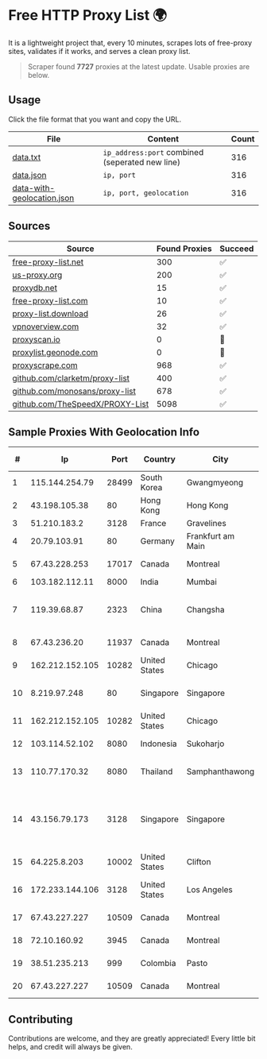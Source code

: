 
# Free HTTP Proxy List 🌍

It is a lightweight project that, every 10 minutes, scrapes lots of free-proxy sites, validates if it works, and serves a clean proxy list.


> Scraper found **7727** proxies at the latest update. Usable proxies are below.

## Usage

Click the file format that you want and copy the URL.


|File|Content|Count|
|----|-------|-----|
|[data.txt](https://raw.githubusercontent.com/themiralay/Proxy-List-World/master/data.txt)|`ip_address:port` combined (seperated new line)|316|
|[data.json](https://raw.githubusercontent.com/themiralay/Proxy-List-World/master/data.json)|`ip, port`|316|
|[data-with-geolocation.json](https://raw.githubusercontent.com/themiralay/Proxy-List-World/master/data-with-geolocation.json)|`ip, port, geolocation`|316|

## Sources

|Source|Found Proxies|Succeed|
|------|-------------|-------|
|[free-proxy-list.net](https://free-proxy-list.net)|300|✅|
|[us-proxy.org](https://www.us-proxy.org)|200|✅|
|[proxydb.net](http://proxydb.net)|15|✅|
|[free-proxy-list.com](https://free-proxy-list.com/?page=&port=&type%5B%5D=http&type%5B%5D=https&up_time=0&search=Search)|10|✅|
|[proxy-list.download](https://www.proxy-list.download/HTTP)|26|✅|
|[vpnoverview.com](https://vpnoverview.com/privacy/anonymous-browsing/free-proxy-servers)|32|✅|
|[proxyscan.io](https://www.proxyscan.io)|0|🚫|
|[proxylist.geonode.com](https://proxylist.geonode.com/api/proxy-list?limit=300&page=1&sort_by=lastChecked&sort_type=desc&protocols=http,https)|0|🚫|
|[proxyscrape.com](https://api.proxyscrape.com/v2/?request=displayproxies&protocol=http&timeout=10000&country=all&ssl=all&anonymity=all)|968|✅|
|[github.com/clarketm/proxy-list](https://raw.githubusercontent.com/clarketm/proxy-list/master/proxy-list-raw.txt)|400|✅|
|[github.com/monosans/proxy-list](https://raw.githubusercontent.com/monosans/proxy-list/main/proxies/http.txt)|678|✅|
|[github.com/TheSpeedX/PROXY-List](https://raw.githubusercontent.com/TheSpeedX/PROXY-List/master/http.txt)|5098|✅|


## Sample Proxies With Geolocation Info

|#|Ip|Port|Country|City|Internet Service Provider|
|-|--|----|-------|----|-------------------------|
|1|115.144.254.79|28499|South Korea|Gwangmyeong|Korea Telecom|
|2|43.198.105.38|80|Hong Kong|Hong Kong|Amazon.com, Inc.|
|3|51.210.183.2|3128|France|Gravelines|OVH SAS|
|4|20.79.103.91|80|Germany|Frankfurt am Main|Microsoft Corporation|
|5|67.43.228.253|17017|Canada|Montreal|GloboTech Communications|
|6|103.182.112.11|8000|India|Mumbai|Ruhi Infotech|
|7|119.39.68.87|2323|China|Changsha|CNC Group CHINA169 Hunan Province Network|
|8|67.43.236.20|11937|Canada|Montreal|GloboTech Communications|
|9|162.212.152.105|10282|United States|Chicago|tzulo, inc.|
|10|8.219.97.248|80|Singapore|Singapore|Alibaba (US) Technology Co., Ltd.|
|11|162.212.152.105|10282|United States|Chicago|tzulo, inc.|
|12|103.114.52.102|8080|Indonesia|Sukoharjo|Proxy-registered|
|13|110.77.170.32|8080|Thailand|Samphanthawong|CAT Telecom Public Company Limited|
|14|43.156.79.173|3128|Singapore|Singapore|Shenzhen Tencent Computer Systems Company Limited|
|15|64.225.8.203|10002|United States|Clifton|DigitalOcean, LLC|
|16|172.233.144.106|3128|United States|Los Angeles|Akamai Technologies, Inc.|
|17|67.43.227.227|10509|Canada|Montreal|GloboTech Communications|
|18|72.10.160.92|3945|Canada|Montreal|GloboTech Communications|
|19|38.51.235.213|999|Colombia|Pasto|SP SISTEMAS PALACIOS LTDA|
|20|67.43.227.227|10509|Canada|Montreal|GloboTech Communications|



## Contributing

Contributions are welcome, and they are greatly appreciated! Every
little bit helps, and credit will always be given.

